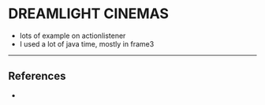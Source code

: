 DREAMLIGHT CINEMAS
=============================
- lots of example on actionlistener
- I used a lot of java time, mostly in frame3
----------------------------------
## References

- 

